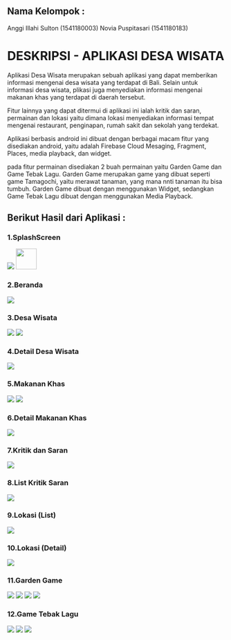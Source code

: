 ## Nama Kelompok :
Anggi Illahi Sulton (1541180003)
Novia Puspitasari (1541180183)

# DESKRIPSI - APLIKASI DESA WISATA

Aplikasi Desa Wisata merupakan sebuah aplikasi yang dapat memberikan informasi mengenai desa wisata yang terdapat di Bali. Selain untuk informasi desa wisata,  plikasi juga menyediakan informasi mengenai makanan khas yang terdapat di daerah tersebut. 

Fitur lainnya yang dapat ditermui di aplikasi ini ialah kritik dan saran, permainan dan lokasi yaitu dimana lokasi menyediakan informasi tempat mengenai restaurant, penginapan, rumah sakit dan sekolah yang terdekat.

Aplikasi berbasis android ini dibuat dengan berbagai macam fitur yang disediakan android, yaitu adalah Firebase Cloud Mesaging, Fragment, Places, media playback, dan widget. 

pada fitur permainan disediakan 2 buah permainan yaitu Garden Game dan Game Tebak Lagu. Garden Game merupakan game yang dibuat seperti 
game Tamagochi, yaitu merawat tanaman, yang mana nnti tanaman itu bisa tumbuh. Garden Game dibuat dengan menggunakan Widget, sedangkan Game Tebak Lagu dibuat dengan  menggunakan Media Playback. 

## Berikut Hasil dari Aplikasi :
### 1.SplashScreen
![](a.png)
<img src="a.png" width="48">

### 2.Beranda
![](b.png)

### 3.Desa Wisata
![](c.png)
![](d.png)

### 4.Detail Desa Wisata
![](d2.png)

### 5.Makanan Khas
![](e.png)
![](f.png)

### 6.Detail Makanan Khas
![](f2.png)

### 7.Kritik dan Saran
![](g.png)

### 8.List Kritik Saran
![](h.png)

### 9.Lokasi (List)
![](i.png)

### 10.Lokasi (Detail)
![](j.png)

### 11.Garden Game
![](k.png)
![](l.png)
![](m.png)
![](n.png)

### 12.Game Tebak Lagu
![](o.png)
![](p.png)
![](q.png)


